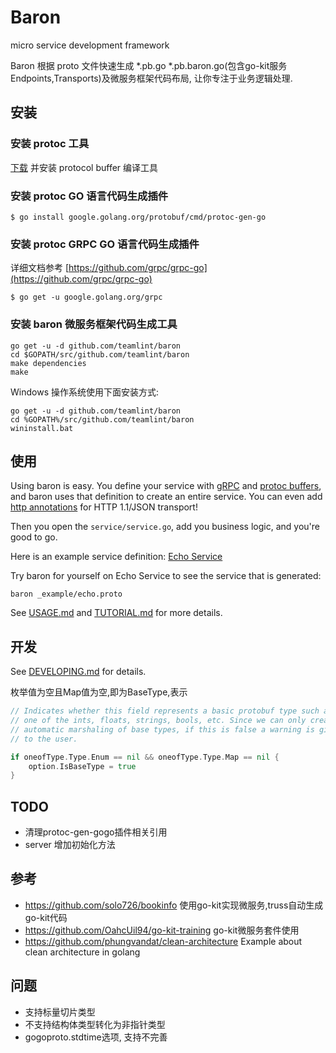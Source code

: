 # Baron
micro service development framework

Baron 根据 proto 文件快速生成 *.pb.go *.pb.baron.go(包含go-kit服务Endpoints,Transports)及微服务框架代码布局, 让你专注于业务逻辑处理.

## 安装

### 安装 protoc 工具

[下载](https://github.com/protocolbuffers/protobuf) 并安装 protocol buffer 编译工具

### 安装 protoc GO 语言代码生成插件

```shell
$ go install google.golang.org/protobuf/cmd/protoc-gen-go
```

### 安装 protoc GRPC GO 语言代码生成插件

详细文档参考 [https://github.com/grpc/grpc-go](https://github.com/grpc/grpc-go)

```shell
$ go get -u google.golang.org/grpc
```

###  安装 baron 微服务框架代码生成工具

```
go get -u -d github.com/teamlint/baron
cd $GOPATH/src/github.com/teamlint/baron
make dependencies
make
```
Windows 操作系统使用下面安装方式:
```
go get -u -d github.com/teamlint/baron
cd %GOPATH%/src/github.com/teamlint/baron
wininstall.bat
```

## 使用

Using baron is easy. You define your service with [gRPC](http://www.grpc.io/)
and [protoc buffers](https://developers.google.com/protocol-buffers/docs/proto3),
and baron uses that definition to create an entire service. You can even
add [http annotations](
https://github.com/googleapis/googleapis/blob/928a151b2f871b4239b7707e1bb59258df3fe10a/google/api/http.proto#L36)
for HTTP 1.1/JSON transport!

Then you open the `service/service.go`,
add you business logic, and you're good to go.

Here is an example service definition: [Echo Service](./_example/echo.proto)

Try baron for yourself on Echo Service to see the service that is generated:

```
baron _example/echo.proto
```

See [USAGE.md](./docs/USAGE.md) and [TUTORIAL.md](./docs/TUTORIAL.md) for more details.

## 开发

See [DEVELOPING.md](./docs/DEVELOPING.md) for details.

枚举值为空且Map值为空,即为BaseType,表示
```go
// Indicates whether this field represents a basic protobuf type such as
// one of the ints, floats, strings, bools, etc. Since we can only create
// automatic marshaling of base types, if this is false a warning is given
// to the user.

if oneofType.Type.Enum == nil && oneofType.Type.Map == nil {
    option.IsBaseType = true
}

```

## TODO
- 清理protoc-gen-gogo插件相关引用
- server 增加初始化方法

## 参考
- https://github.com/solo726/bookinfo 使用go-kit实现微服务,truss自动生成go-kit代码
- https://github.com/OahcUil94/go-kit-training go-kit微服务套件使用
- https://github.com/phungvandat/clean-architecture Example about clean architecture in golang

## 问题
- 支持标量切片类型
- 不支持结构体类型转化为非指针类型
- gogoproto.stdtime选项, 支持不完善
